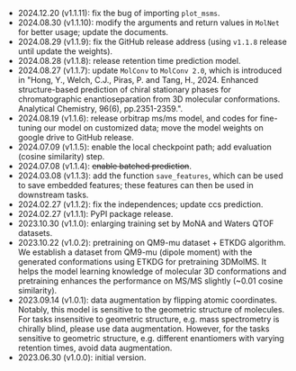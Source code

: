 * 2024.12.20 (v1.1.11): fix the bug of importing `plot_msms`. 
* 2024.08.30 (v1.1.10): modify the arguments and return values in `MolNet` for better usage; update the documents.
* 2024.08.29 (v1.1.9): fix the GitHub release address (using `v1.1.8` release until update the weights). 
* 2024.08.28 (v1.1.8): release retention time prediction model. 
* 2024.08.27 (v1.1.7): update `MolConv` to `MolConv 2.0`, which is introduced in "Hong, Y., Welch, C.J., Piras, P. and Tang, H., 2024. Enhanced structure-based prediction of chiral stationary phases for chromatographic enantioseparation from 3D molecular conformations. Analytical Chemistry, 96(6), pp.2351-2359.". 
* 2024.08.19 (v1.1.6): release orbitrap ms/ms model, and codes for fine-tuning our model on customized data; move the model weights on google drive to GitHub release. 
* 2024.07.09 (v1.1.5): enable the local checkpoint path; add evaluation (cosine similarity) step. 
* 2024.07.08 (v1.1.4): ~~enable batched prediction~~. 
* 2024.03.08 (v1.1.3): add the function `save_features`, which can be used to save embedded features; these features can then be used in downstream tasks.
* 2024.02.27 (v1.1.2): fix the independences; update ccs prediction. 
* 2024.02.27 (v1.1.1): PyPI package release. 
* 2023.10.30 (v1.1.0): enlarging training set by MoNA and Waters QTOF datasets. 
* 2023.10.22 (v1.0.2): pretraining on QM9-mu dataset + ETKDG algorithm. We establish a dataset from QM9-mu (dipole moment) with the generated conformations using ETKDG for pretraining 3DMolMS. It helps the model learning knowledge of molecular 3D conformations and pretraining enhances the performance on MS/MS slightly (~0.01 cosine similarity). 
* 2023.09.14 (v1.0.1): data augmentation by flipping atomic coordinates. Notably, this model is sensitive to the geometric structure of molecules. For tasks insensitive to geometric structure, e.g. mass spectrometry is chirally blind, please use data augmentation. However, for the tasks sensitive to geometric structure, e.g. different enantiomers with varying retention times, avoid data augmentation. 
* 2023.06.30 (v1.0.0): initial version. 